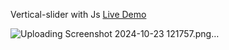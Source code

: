 Vertical-slider with Js [Live Demo](https://davit2605.github.io/Vertical-slider/)

![Uploading Screenshot 2024-10-23 121757.png…]()
